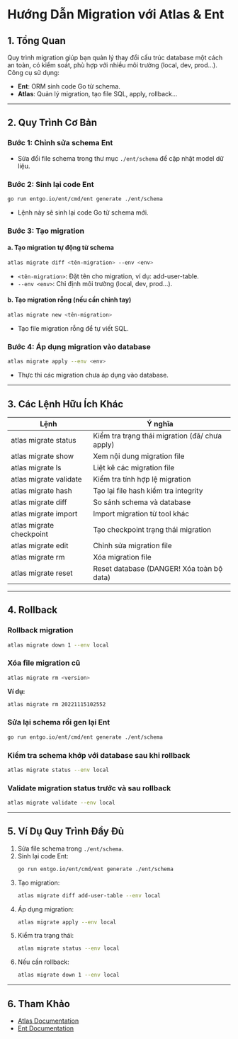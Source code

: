 # Hướng Dẫn Migration với Atlas & Ent

## 1. Tổng Quan

Quy trình migration giúp bạn quản lý thay đổi cấu trúc database một cách an toàn, có kiểm soát, phù hợp với nhiều môi trường (local, dev, prod...). Công cụ sử dụng:  
- **Ent**: ORM sinh code Go từ schema.
- **Atlas**: Quản lý migration, tạo file SQL, apply, rollback...

---

## 2. Quy Trình Cơ Bản

### Bước 1: Chỉnh sửa schema Ent

- Sửa đổi file schema trong thư mục `./ent/schema` để cập nhật model dữ liệu.

### Bước 2: Sinh lại code Ent

```bash
go run entgo.io/ent/cmd/ent generate ./ent/schema
```
- Lệnh này sẽ sinh lại code Go từ schema mới.

### Bước 3: Tạo migration

#### a. Tạo migration tự động từ schema

```bash
atlas migrate diff <tên-migration> --env <env>
```
- `<tên-migration>`: Đặt tên cho migration, ví dụ: add-user-table.
- `--env <env>`: Chỉ định môi trường (local, dev, prod...).

#### b. Tạo migration rỗng (nếu cần chỉnh tay)

```bash
atlas migrate new <tên-migration>
```
- Tạo file migration rỗng để tự viết SQL.

### Bước 4: Áp dụng migration vào database

```bash
atlas migrate apply --env <env>
```
- Thực thi các migration chưa áp dụng vào database.

---

## 3. Các Lệnh Hữu Ích Khác

| Lệnh | Ý nghĩa |
|------|---------|
| atlas migrate status | Kiểm tra trạng thái migration (đã/ chưa apply) |
| atlas migrate show | Xem nội dung migration file |
| atlas migrate ls | Liệt kê các migration file |
| atlas migrate validate | Kiểm tra tính hợp lệ migration |
| atlas migrate hash | Tạo lại file hash kiểm tra integrity |
| atlas migrate diff | So sánh schema và database |
| atlas migrate import | Import migration từ tool khác |
| atlas migrate checkpoint | Tạo checkpoint trạng thái migration |
| atlas migrate edit <version> | Chỉnh sửa migration file |
| atlas migrate rm <version> | Xóa migration file |
| atlas migrate reset | Reset database (DANGER! Xóa toàn bộ data) |

---

## 4. Rollback

### Rollback migration
```bash
atlas migrate down 1 --env local
```

### Xóa file migration cũ
```bash
atlas migrate rm <version>
```
**Ví dụ:**
```bash
atlas migrate rm 20221115102552
```

### Sửa lại schema rồi gen lại Ent
```bash
go run entgo.io/ent/cmd/ent generate ./ent/schema
```

### Kiểm tra schema khớp với database sau khi rollback
```bash
atlas migrate status --env local
```

### Validate migration status trước và sau rollback
```bash
atlas migrate validate --env local
```

---

## 5. Ví Dụ Quy Trình Đầy Đủ

1. Sửa file schema trong `./ent/schema`.
2. Sinh lại code Ent:
   ```bash
   go run entgo.io/ent/cmd/ent generate ./ent/schema
   ```
3. Tạo migration:
   ```bash
   atlas migrate diff add-user-table --env local
   ```
4. Áp dụng migration:
   ```bash
   atlas migrate apply --env local
   ```
5. Kiểm tra trạng thái:
   ```bash
   atlas migrate status --env local
   ```
6. Nếu cần rollback:
   ```bash
   atlas migrate down 1 --env local
   ```

---

## 6. Tham Khảo

- [Atlas Documentation](https://atlasgo.io/)
- [Ent Documentation](https://entgo.io/) 